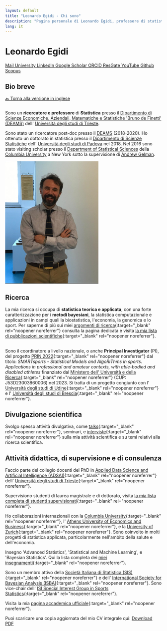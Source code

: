 ```yaml
---
layout: default
title: "Leonardo Egidi - Chi sono"
description: "Pagina personale di Leonardo Egidi, professore di statistica."
lang: it
---
```


# Leonardo Egidi

<div class="social-icons">
    <a href="mailto:legidi@units.it" class="icon-link" target="_blank">
        <i class="fas fa-envelope"></i> <!-- Icona dell'email -->
        <span class="tooltip">Mail</span>
    </a>
    <a href="https://deams.units.it/en/node/45071" class="icon-link" target="_blank">
    	<i class="fas fa-university"></i>
    	<span class="tooltip">University</span>
    </a>
    <a href="https://www.linkedin.com/in/leonardo-egidi-ba466261/?originalSubdomain=it" class="icon-link" target="_blank">
        <i class="fab fa-linkedin"></i>
        <span class="tooltip">LinkedIn</span>
    </a>
    <a href="https://scholar.google.com/citations?user=Ux1LY_Qx7T8C&hl=it&oi=ao" class="icon-link" target="_blank">
       <i class="fas fa-book"></i>  
      <span class="tooltip">Google Scholar</span>
    </a>
    <a href="https://orcid.org/0000-0003-3211-905X" class="icon-link" target="_blank">
        <i class="fa-brands fa-orcid"></i>
        <span class="tooltip">ORCID</span>
    </a>
    <a href="https://www.researchgate.net/profile/Leonardo-Egidi" class="icon-link" target="_blank">
        <i class="fa-brands fa-researchgate"></i>
        <span class="tooltip">ResGate</span>
    </a>
    <a href="https://www.youtube.com/results?search_query=leonardo+egidi" class="icon-link" target="_blank">
        <i class="fa-brands fa-youtube"></i>
        <span class="tooltip">YouTube</span>
    </a>
   <a href="https://github.com/LeoEgidi" class="icon-link" target="_blank">
        <i class="fa-brands fa-github"></i>
         <span class="tooltip">Github</span>
    </a>
   <a href="https://www.scopus.com/authid/detail.uri?authorId=57195512567" class="icon-link" target="_blank">
        <i class="fas fa-microscope"></i> 
        <span class="tooltip">Scopus</span>
   </a>
</div>


## Bio breve

[🔙 Torna alla versione in inglese](/)

<div class="two-columns">
  <div class="column">
     <p>
      Sono un <strong> ricercatore e professore </strong> di <strong>Statistica</strong> presso il 
      <a href="https://deams.units.it/" target="_blank">Dipartimento di Scienze Economiche, Aziendali, Matematiche e Statistiche 'Bruno de Finetti' (DEAMS)</a> 
      dell' <a href="https://portale.units.it/it" target="_blank">Università degli studi di Trieste</a>.
    </p>
    <p>
      Sono stato un ricercatore post-doc presso il  
      <a href="https://deams.units.it/" target="_blank">DEAMS</a> (2018-2020). 
      Ho ottenuto un dottorato in statistica presso il  
      <a href="https://www.stat.unipd.it/" target="_blank">Dipartimento di Scienze Statistiche</a> dell'  
      <a href="https://www.unipd.it/" target="_blank">Università degli studi di Padova</a> nel 2018. 
      Nel 2016 sono stato visiting scholar presso il 
      <a href="https://stat.columbia.edu/" target="_blank">Department of Statistical Sciences</a> della 
      <a href="https://www.columbia.edu/" target="_blank">Columbia University</a> a New York sotto la supervisione di 
      <a href="http://www.stat.columbia.edu/~gelman/" target="_blank">Andrew Gelman</a>.
    </p>
  </div>
<div class="column">
    <img src="egidi_small.png" alt="Leonardo Egidi" style="float: center; margin-right: 10px;" width="300">
  </div>
</div>
  
## Ricerca

La mia ricerca si occupa di <strong>statistica teorica e applicata</strong>, con una forte caratterizzazione per i <strong>metodi bayesiani</strong>, la statistica computazionale e applicazioni in campi quali la biostatistica, l'economia, la genomica e lo sport. Per saperne di più sui miei [argomenti di ricerca](https://leoegidi.github.io/leonardo-egidi-research/){:target="_blank" rel="noopener noreferrer"} consulta la pagina dedicata  e visita [la mia lista di pubblicazioni scientifiche](https://leoegidi.github.io/leonardo-egidi-publications/){:target="_blank" rel="noopener noreferrer"}.<br><br>

Sono il coordinatore a livello nazionale, o anche **Principal Investigator** (PI), del progetto [PRIN 2022](https://prin.mur.gov.it/Iniziative/Detail?key=FiJNdaCuA71Xq3jYMAuZeQ%3D%3D){:target="_blank" rel="noopener noreferrer"}  dal titolo: *SMARTsports - Statistical Models and AlgoRiThms in sports. Applications in professional and amateur contexts, with able-bodied and disabled athletes* 
finanziato dal [Ministero dell' Università e della Ricerca](https://www.mur.gov.it/it){:target="_blank" rel="noopener noreferrer"} (CUP: J53D23003860006) nel 2023. Si tratta di un progetto congiunto con l' [Università degli studi di Udine](https://www.uniud.it/it/ricerca/progetti-e-iniziative/progetti-finanziati/prin-2022/dies/smartsports-statistical-models-and-algorithms-in-sports-applications-in-professional-and-amateur-contexts-with-able-bodied-and-disabled-athletes){:target="_blank" rel="noopener noreferrer"} 
e l' [Università degli studi di Brescia](https://www.unibs.it/it){:target="_blank" rel="noopener noreferrer"}.

## Divulgazione scientifica

Svolgo spesso attività divulgativa, come [talks](https://www.youtube.com/results?search_query=leonardo+egidi){:target="_blank" rel="noopener noreferrer"}, seminari, e [interviste](https://www.youtube.com/results?search_query=leonardo+egidi){:target="_blank" rel="noopener noreferrer"} sulla mia attività scientifica e su temi relativi alla ricerca scientifica.


## Attività didattica, di supervisione e di consulenza     

Faccio parte del collegio docenti del PhD in [Applied Data Science and Artificial Intelligence (ADSAI)](https://adsai.units.it/){:target="_blank" rel="noopener noreferrer"} dell' [Università degli studi di Trieste](https://portale.units.it/it){:target="_blank" rel="noopener noreferrer"}.

Supervisiono studenti di laurea magistrale e di dottorato, visita [la mia lista completa di studenti supervisionati](https://leoegidi.github.io/leonardo-egidi-students/){:target="_blank" rel="noopener noreferrer"}.

Ho collaborazioni internazionali con la [Columbia University](https://www.columbia.edu/){:target="_blank" rel="noopener noreferrer"}, l' [Athens University of Economics and Business](https://www.aueb.gr/){:target="_blank" rel="noopener noreferrer"},
e la [University of Zurich](https://www.uzh.ch/en.html){:target="_blank" rel="noopener noreferrer"}. Sono coinvolto in molti progetti di statistica applicata, particolarmente nell'ambito della salute e dell'economia.

Insegno 'Advanced Statistics', 'Statistical and Machine Learning', e 'Bayesian Statistics'. Qui la lista completa dei [miei insegnamenti](https://leoegidi.github.io/leonardo-egidi-teaching/){:target="_blank" rel="noopener noreferrer"}.

Sono un membro attivo della [Società Italiana di Statistica (SIS)](https://www.sis-statistica.it/){:target="_blank" rel="noopener noreferrer"} e dell' [International Society for Bayesian Analysis (ISBA)](https://bayesian.org/){:target="_blank" rel="noopener noreferrer"}. 
Sono vice-chair dell' [ISI Special Interest Group in Sports Statistics](https://www.isi-web.org/committee/special-interest-group-sports-statistics){:target="_blank" rel="noopener noreferrer"}.

Visita la mia [pagina accademica ufficiale](https://deams.units.it/en/node/45071){:target="_blank" rel="noopener noreferrer"}.


Puoi scaricare una copia aggiornata del mio CV integrale qui:
<a href="{{ '/paper/cv.pdf' | relative_url }}" target="_blank">
    <i class="fas fa-file-pdf"></i> Download PDF
</a>

